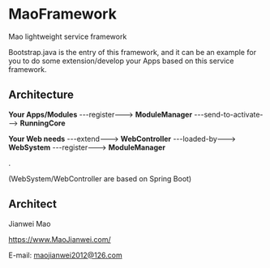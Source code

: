 # MaoFramework
Mao lightweight service framework

Bootstrap.java is the entry of this framework, and it can be an example for you to do some extension/develop your Apps based on this service framework.

## Architecture

**Your Apps/Modules** ---register---> **ModuleManager** ---send-to-activate---> **RunningCore**

**Your Web needs** ---extend---> **WebController** ---loaded-by---> **WebSystem** ---register---> **ModuleManager**

.

(WebSystem/WebController are based on Spring Boot)


## Architect

Jianwei Mao

https://www.MaoJianwei.com/

E-mail: maojianwei2012@126.com
